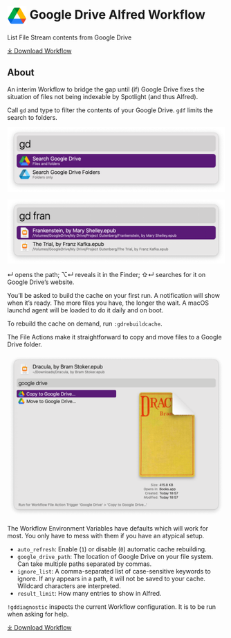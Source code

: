 # <img src='Workflow/icon.png' width='45' align='center' alt='icon'> Google Drive Alfred Workflow

List File Stream contents from Google Drive

<a href='https://github.com/alfredapp/google-drive-workflow/releases/latest/download/Google.Drive.alfredworkflow'>⤓ Download Workflow</a>

## About

An interim Workflow to bridge the gap until (if) Google Drive fixes the situation of files not being indexable by Spotlight (and thus Alfred).

Call `gd` and type to filter the contents of your Google Drive. `gdf` limits the search to folders.

![Alfred search for gd](Workflow/images/about/gd.png)

![Alfred search for gd fran](Workflow/images/about/gdfran.png)

↵ opens the path; ⌥↵ reveals it in the Finder; ⇧↵ searches for it on Google Drive’s website.

You’ll be asked to build the cache on your first run. A notification will show when it’s ready. The more files you have, the longer the wait. A macOS launchd agent will be loaded to do it daily and on boot.

To rebuild the cache on demand, run `:gdrebuildcache`.

The File Actions make it straightforward to copy and move files to a Google Drive folder.

![File Actions for Google Drive copy and mode](Workflow/images/about/fileaction.png)

The Workflow Environment Variables have defaults which will work for most. You only have to mess with them if you have an atypical setup.

* `auto_refresh`: Enable (`1`) or disable (`0`) automatic cache rebuilding.
* `google_drive_path`: The location of Google Drive on your file system. Can take multiple paths separated by commas.
* `ignore_list`: A comma-separated list of case-sensitive keywords to ignore. If any appears in a path, it will not be saved to your cache. Wildcard characters are interpreted.
* `result_limit`: How many entries to show in Alfred.

`!gddiagnostic` inspects the current Workflow configuration. It is to be run when asking for help.

<a href='https://github.com/alfredapp/google-drive-workflow/releases/latest/download/Google.Drive.alfredworkflow'>⤓ Download Workflow</a>
